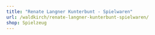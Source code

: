```yaml
---
title: "Renate Langner Kunterbunt - Spielwaren"
url: /waldkirch/renate-langner-kunterbunt-spielwaren/
shop: Spielzeug
---
```


